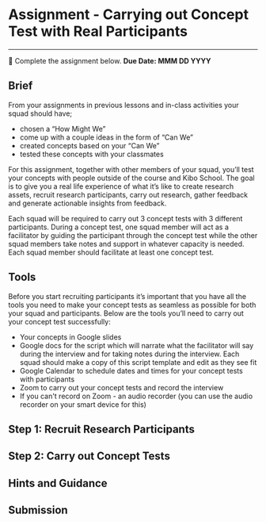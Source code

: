 # Assignment - Carrying out Concept Test with Real Participants
-----
<aside>
  
  📝 Complete the assignment below. **Due Date: MMM DD YYYY**
 
</aside>


## Brief
From your assignments in previous lessons and in-class activities your squad should have;

 - chosen a “How Might We”
 - come up with a couple ideas in the form of “Can We”
 - created concepts based on your “Can We”
 - tested these concepts with your classmates

For this assignment, together with other members of your squad, you’ll test your concepts with people outside of the course and Kibo School. The goal is to give you a real life experience of what it’s like to create research assets, recruit research participants, carry out research, gather feedback and generate actionable insights from feedback. 

Each squad will be required to carry out 3 concept tests with 3 different participants. During a concept test, one squad member will act as a facilitator by guiding the participant through the concept test while the other squad members take notes and support in whatever capacity is needed. Each squad member should facilitate at least one concept test. 


## Tools
Before you start recruiting participants it’s important that you have all the tools you need to make your concept tests as seamless as possible for both your squad and participants. Below are the tools you’ll need to carry out your concept test successfully:

 - Your concepts in Google slides
 - Google docs for the script which will narrate what the facilitator will say during the interview and for taking notes during the interview. Each squad should make a copy of this script template and edit as they see fit
 - Google Calendar to schedule dates and times for your concept tests with participants
 - Zoom to carry out your concept tests and record the interview 
 - If you can't record on Zoom - an audio recorder (you can use the audio recorder on your smart device for this) 


## Step 1: Recruit Research Participants

## Step 2: Carry out Concept Tests

## Hints and Guidance

## Submission








